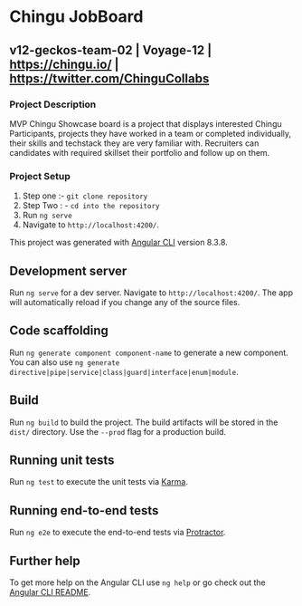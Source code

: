 # Chingu JobBoard

## v12-geckos-team-02 | Voyage-12 | https://chingu.io/ | https://twitter.com/ChinguCollabs

### Project Description

MVP
Chingu Showcase board is a project that displays interested Chingu Participants, projects they have worked in a team or completed individually, their skills and techstack they are very familiar with. Recruiters can candidates with required skillset their portfolio and follow up on them.

### Project Setup

1. Step one :- `git clone repository`
2. Step Two : - `cd into the repository`
3. Run `ng serve`
4. Navigate to `http://localhost:4200/`.

This project was generated with [Angular CLI](https://github.com/angular/angular-cli) version 8.3.8.

## Development server

Run `ng serve` for a dev server. Navigate to `http://localhost:4200/`. The app will automatically reload if you change any of the source files.

## Code scaffolding

Run `ng generate component component-name` to generate a new component. You can also use `ng generate directive|pipe|service|class|guard|interface|enum|module`.

## Build

Run `ng build` to build the project. The build artifacts will be stored in the `dist/` directory. Use the `--prod` flag for a production build.

## Running unit tests

Run `ng test` to execute the unit tests via [Karma](https://karma-runner.github.io).

## Running end-to-end tests

Run `ng e2e` to execute the end-to-end tests via [Protractor](http://www.protractortest.org/).

## Further help

To get more help on the Angular CLI use `ng help` or go check out the [Angular CLI README](https://github.com/angular/angular-cli/blob/master/README.md).
